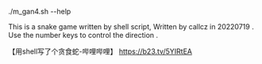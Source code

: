 ./m_gan4.sh --help

This is a snake game written by shell script,
Written by callcz in 20220719 .
Use the number keys to control the direction .

【用shell写了个贪食蛇-哔哩哔哩】 https://b23.tv/5YIRtEA
